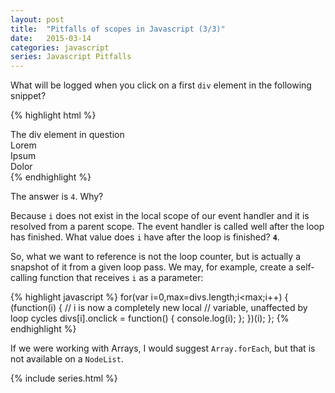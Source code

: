 ```yaml
---
layout: post
title:  "Pitfalls of scopes in Javascript (3/3)"
date:   2015-03-14
categories: javascript
series: Javascript Pitfalls
---
```


What will be logged when you click on a first `div` element in the following snippet?

{% highlight html %}
<div>The div element in question</div>
<div>Lorem</div>
<div>Ipsum</div>
<div>Dolor</div>
<script>
function a() {
    var divs = document.getElementsByTagName('div');
    for(var i=0,max=divs.length;i<max;i++) {
        divs[i].onclick = function() {
            console.log(i);
        };
    };
}
a();
</script>
{% endhighlight %}

The answer is `4`. Why?

Because `i` does not exist in the local scope of our event handler and it is resolved from a parent scope.
The event handler is called well after the loop has finished.
What value does `i` have after the loop is finished? **`4`**.

So, what we want to reference is not the loop counter, but is actually a snapshot of it from a given loop pass.
We may, for example, create a self-calling function that receives `i` as a parameter:

{% highlight javascript %}
for(var i=0,max=divs.length;i<max;i++) {
    (function(i) {
        // i is now a completely new local
        // variable, unaffected by loop cycles
        divs[i].onclick = function() {
            console.log(i);
        };
    })(i);
};
{% endhighlight %}

If we were working with Arrays, I would suggest `Array.forEach`, but that is not available on a `NodeList`.


{% include series.html %}


[so-js-setinterval]: http://stackoverflow.com/a/731625/1510277
[so-js-single-thread]: http://stackoverflow.com/questions/2734025/is-javascript-guaranteed-to-be-single-threaded
[dbaron-timeouts]: http://dbaron.org/log/20100309-faster-timeouts
[dbaron-timeouts-example]: http://dbaron.org/mozilla/zero-timeout
[mozilla-set-immediate]: https://developer.mozilla.org/en-US/docs/Web/API/Window.setImmediate
[mozilla-set-interval-danger]: https://developer.mozilla.org/en-US/docs/Web/API/WindowTimers.setinterval#Dangerous_usage
[mozilla-post-message]: https://developer.mozilla.org/en-US/docs/Web/API/window.postMessage
[mozilla-bitwise-operations]: https://developer.mozilla.org/en-US/docs/Web/JavaScript/Reference/Operators/Bitwise_Operators#Signed_32-bit_integers
[mozilla-int32array]: https://developer.mozilla.org/en-US/docs/Web/JavaScript/Reference/Global_Objects/Int32Array#Browser_compatibility
[mozilla-hoisting]: https://developer.mozilla.org/en-US/docs/Web/JavaScript/Reference/Statements/var#var_hoisting
[mozilla-htmlcollection]: https://developer.mozilla.org/en-US/docs/Web/API/HTMLCollection
[mozilla-htmlcollection#methods]: https://developer.mozilla.org/en-US/docs/Web/API/HTMLCollection#methods
[mozilla-nodelist]: https://developer.mozilla.org/en-US/docs/Web/API/NodeList
[mozilla-timeout-nesting]: https://developer.mozilla.org/en-US/docs/Web/API/WindowTimers.setTimeout#Minimum.2F_maximum_delay_and_timeout_nesting
[whatwg-timers]: https://html.spec.whatwg.org/multipage/webappapis.html#timers
[whatwg-event-loop]: https://html.spec.whatwg.org/multipage/webappapis.html#event-loop
[whatwg-task-queue]: https://html.spec.whatwg.org/multipage/webappapis.html#task-queue
[w3-collection]: http://www.w3.org/TR/domcore/#concept-collection
[w3-dispatching-events]: http://www.w3.org/TR/domcore/#dispatching-events
[w3-interface-parentnode]: http://www.w3.org/TR/domcore/#interface-parentnode
[oracle-floats]: http://docs.oracle.com/cd/E19957-01/806-3568/ncg_goldberg.html
[yahoo-on-floats]: http://www.yuiblog.com/blog/2009/03/10/when-you-cant-count-on-your-numbers/
[ecma-4.3.19]: http://www.ecma-international.org/ecma-262/5.1/#sec-4.3.19
[ecma-7.8.3]: http://www.ecma-international.org/ecma-262/5.1/#sec-7.8.3
[ecma-7.9]: http://www.ecma-international.org/ecma-262/5.1/#sec-7.9
[ecma-8.5]: http://www.ecma-international.org/ecma-262/5.1/#sec-8.5
[ecma-8.6.2]: http://www.ecma-international.org/ecma-262/5.1/#sec-8.6.2
[ecma-9.5]: http://www.ecma-international.org/ecma-262/5.1/#sec-9.5
[ecma-10.2.3]: http://www.ecma-international.org/ecma-262/5.1/#sec-10.2.3
[ecma-10.3]: http://www.ecma-international.org/ecma-262/5.1/#sec-10.3
[ecma-10.5]: http://www.ecma-international.org/ecma-262/5.1/#sec-10.5
[ecma-10.6]: http://www.ecma-international.org/ecma-262/5.1/#sec-10.6
[ecma-11.9.3]: http://www.ecma-international.org/ecma-262/5.1/#sec-11.9.3
[ecma-11.9.4]: http://www.ecma-international.org/ecma-262/5.1/#sec-11.9.4
[ecma-12.2]: http://www.ecma-international.org/ecma-262/5.1/#sec-12.2
[ecma-12.6.4]: http://www.ecma-international.org/ecma-262/5.1/#sec-12.6.4
[ecma-12.9]: http://www.ecma-international.org/ecma-262/5.1/#sec-12.9
[ecma-12.10]: http://www.ecma-international.org/ecma-262/5.1/#sec-12.10
[ecma-15.1.2.2]: http://www.ecma-international.org/ecma-262/5.1/#sec-15.1.2.2
[ecma-15.2.3.6]: http://www.ecma-international.org/ecma-262/5.1/#sec-15.2.3.6
[ecma-15.4]: http://www.ecma-international.org/ecma-262/5.1/#sec-15.4
[ecma-15.4.4.2]: http://www.ecma-international.org/ecma-262/5.1/#sec-15.4.4.2
[ecma-15.8.2.15]: http://www.ecma-international.org/ecma-262/5.1/#sec-15.8.2.15
[ecma5.1]: http://www.ecma-international.org/ecma-262/5.1/
[ecma6]: https://people.mozilla.org/~jorendorff/es6-draft.html
[ecma6-typed-arrays]: http://people.mozilla.org/~jorendorff/es6-draft.html#sec-typedarray-objects
[ecma6-toint32]: http://people.mozilla.org/~jorendorff/es6-draft.html#sec-toint32
[github-v8-int32value]: https://github.com/v8/v8/blob/aec5abab1e9faf1ab0949d2f068093544ba2bc40/include/v8.h#L1756
[github-bigdecimal]: https://github.com/iriscouch/bigdecimal.js
[dbaron-zerotimeout]: http://dbaron.org/mozilla/zero-timeout

